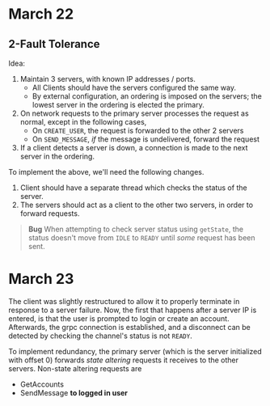 # March 22

## 2-Fault Tolerance
Idea:
1. Maintain 3 servers, with known IP addresses / ports.
    - All Clients should have the servers configured the same way.
    - By external configuration, an ordering is imposed on the servers; the lowest server
      in the ordering is elected the primary.
2. On network requests to the primary server processes the request as normal, except in 
   the following cases,
    - On `CREATE_USER`, the request is forwarded to the other 2 servers
    - On `SEND_MESSAGE`, *if* the message is undelivered, forward the request
3. If a client detects a server is down, a connection is made to the next server in the
   ordering.

To implement the above, we'll need the following changes.
1. Client should have a separate thread which checks the status of the server.
2. The servers should act as a client to the other two servers, in order to forward requests.

>**Bug**
>When attempting to check server status using `getState`, the status doesn't move from `IDLE` to
>`READY` until *some* request has been sent.

# March 23
The client was slightly restructured to allow it to properly terminate in response to a server
failure. Now, the first that happens after a server IP is entered, is that the user is prompted
to login or create an account. Afterwards, the grpc connection is established, and a disconnect
can be detected by checking the channel's status is not `READY`.

To implement redundancy, the primary server (which is the server initialized with offset 0)
forwards *state altering* requests it receives to the other servers. Non-state altering requests
are
- GetAccounts
- SendMessage **to logged in user**